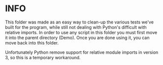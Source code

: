 # INFO
This folder was made as an easy way to clean-up the various tests we've built for the program, while still not dealing with Python's difficult with relative imports. In order to use any script in this folder you must first move it into the parent directory (Demo). Once you are done using it, you can move back into this folder.

Unfortunately Python remove support for relative module imports in version 3, so this is a temporary workaround.